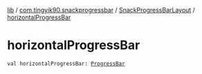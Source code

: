 [lib](../../index.md) / [com.tingyik90.snackprogressbar](../index.md) / [SnackProgressBarLayout](index.md) / [horizontalProgressBar](./horizontal-progress-bar.md)

# horizontalProgressBar

`val horizontalProgressBar: `[`ProgressBar`](https://developer.android.com/reference/android/widget/ProgressBar.html)